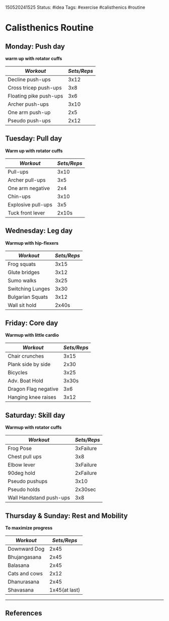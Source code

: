 150520241525
Status: #idea
Tags: #exercise #calisthenics #routine
# Calisthenics Routine
## Monday: Push day 
**warm up with rotator cuffs**

| *Workout*              | *Sets/Reps* |
| ---------------------- | ----------- |
| Decline push-ups       | 3x12        |
| Cross tricep push-ups  | 3x8         |
| Floating pike push-ups | 3x6         |
| Archer push-ups        | 3x10        |
| One arm push-up        | 2x5         |
| Pseudo push-ups        | 2x12        |
## Tuesday: Pull day
**Warm up with rotator cuffs**

| *Workout*          | *Sets/Reps* |
| ------------------ | ----------- |
| Pull-ups           | 3x10        |
| Archer pull-ups    | 3x5         |
| One arm negative   | 2x4         |
| Chin-ups           | 3x10        |
| Explosive pull-ups | 3x5         |
| Tuck front lever   | 2x10s       |
## Wednesday: Leg day
**Warmup with hip-flexers**

| *Workout*        | *Sets/Reps* |
| ---------------- | ----------- |
| Frog squats      | 3x15        |
| Glute bridges    | 3x12        |
| Sumo walks       | 3x25        |
| Switching Lunges | 3x30        |
| Bulgarian Squats | 3x12        |
| Wall sit hold    | 2x40s       |

## Friday: Core day
**Warmup with little cardio**

| *Workout*            | *Sets/Reps* |
| -------------------- | ----------- |
| Chair crunches       | 3x15        |
| Plank side by side   | 2x30        |
| Bicycles             | 3x25        |
| Adv. Boat Hold       | 3x30s       |
| Dragon Flag negative | 3x6         |
| Hanging knee raises  | 3x12        |
## Saturday: Skill day
**Warmup with rotator cuffs**

| *Workout*               | *Sets/Reps* |
| ----------------------- | ----------- |
| Frog Pose               | 3xFailure   |
| Chest pull ups          | 3x8         |
| Elbow lever             | 3xFailure   |
| 90deg hold              | 2xFailure   |
| Pseudo pushups          | 3x10        |
| Pseudo holds            | 2x30sec     |
| Wall Handstand push-ups | 3x8         |
## Thursday & Sunday: Rest and Mobility 
**To maximize progress**

| *Workout*     | *Sets/Reps*   |
| ------------- | ------------- |
| Downward Dog  | 2x45          |
| Bhujangasana  | 2x45          |
| Balasana      | 2x45          |
| Cats and cows | 2x12          |
| Dhanurasana   | 2x45          |
| Shavasana     | 1x45(at last) |


___
## References
